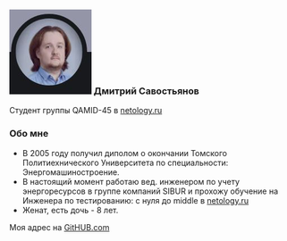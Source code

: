 ### ![](/avatar.JPG) Дмитрий Савостьянов
Студент группы QAMID-45 в [netology.ru](https://netology.ru/profile/program/qamid-45/schedule) 


### Обо мне
* В 2005 году получил диполом о окончании Томского Политиехнического Университета по специальности: Энергомашиностроение.
*  В настоящий момент работаю вед. инженером по учету энергоресурсов в группе компаний SIBUR и прохожу обучение  на Инженера по тестированию: с нуля до middle в [netology.ru](https://netology.ru/profile/program/qamid-45/schedule)  
*  Женат, есть дочь - 8 лет.

Моя адрес на [GitHUB.com](https://github.com/DmitrySavostyanov)
